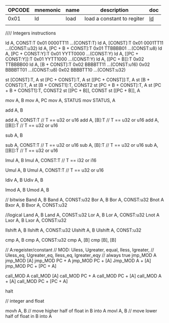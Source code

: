 | OPCODE | mnemonic |   name   | description | doc |
|--------|----------|----------|-------------|-----|
|  0x01  |    ld    |   load   | load a constant to regiter |  [ld](instructions/load.md)   |
|        |          |          |             |     |



////
Integers instructions

ld A,  CONST:T
	0x01 0000TT11 ...(CONST:T)
ld A, [CONST]:T
	0x01 0001TT11 ...(CONST:u32)
ld A, [PC + B + CONST]:T
	0x01 TTBBBB01 ...(CONST:u8)
ld A, [PC + CONST:Y]:T
	0x01 YYTT0000 ...(CONST:Y)
ld A, [[PC + CONST:Y]]:T
	0x01 YYTT1000 ...(CONST:Y)
ld A, [[PC + B]]:T
	0x02 TTBBBB00
ld A, [B + CONST]:T
	0x02 BBBBTT11 ...(CONST:u16)
	0x02 BBBBTT01 ...(CONST:u8)
	0x02 BBBBTT10 ...(CONST:u32)

st [CONST]:T, A
st [PC + CONST]:T, A
st [[PC + CONST]]:T, A
st [B + CONST]:T, A
st [B + CONST1]:T, CONST2
st [PC + B + CONST]:T, A
st [PC + B + CONST1]:T, CONST2
st [[PC + B]], CONST
st [[PC + B]], A

mov A, B
mov A, PC
mov A, STATUS
mov STATUS, A

add A, B

add A, CONST:T // T == u32 or u16
add A, [B]:T // T == u32 or u16
add A, [[B]]:T // T == u32 or u16

sub A, B

sub A, CONST:T // T == u32 or u16
sub A, [B]:T // T == u32 or u16
sub A, [[B]]:T // T == u32 or u16

Imul A, B
Imul A, CONST:T // T == i32 or i16

Umul A, B
Umul A, CONST:T // T == u32 or u16


Idiv A, B
Udiv A, B

Imod A, B
Umod A, B

// bitwise
Band A, B
Band A, CONST:u32
Bor A, B
Bor A, CONST:u32
Bnot A
Bxor A, B
Bxor A, CONST:u32

//logical
Land A, B
Land A, CONST:u32
Lor A, B
Lor A, CONST:u32
Lnot A
Lxor A, B
Lxor A, CONST:u32

Ilshift A, B
Ilshift A, CONST:u32
Ulshift A, B
Ulshift A, CONST:u32

cmp A, B
cmp A, CONST:u32
cmp A, [B]
cmp [B], [B]


// A:regeister/constant
// MOD: Uless, Ugreater, equal, Iless, Igreater,
//		Uless_eq, Ugreater_eq, Iless_eq, Igreater_eqy
//		always true
jmp_MOD A
jmp_MOD [A]
jmp_MOD PC + A
jmp_MOD PC + [A]
Jmp_MOD A + [A]
jmp_MOD PC + [PC + A]

call_MOD A
call_MOD [A]
call_MOD PC + A
call_MOD PC + [A]
call_MOD A + [A]
call_MOD PC + [PC + A]


halt


// integer and float

movh A, B	// move higher half of float in B into A
movl A, B	// move lower half of float in B into A
